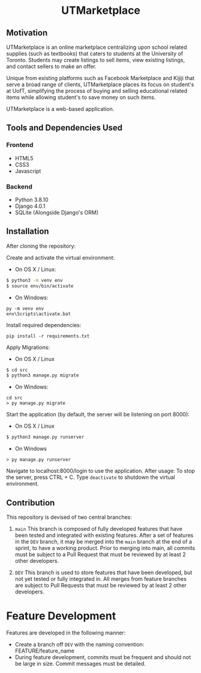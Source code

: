 <h1 align="center"> UTMarketplace </h1>

## Motivation
UTMarketplace is an online marketplace centralizing upon school related supplies (such as textbooks) that caters to students at the University of Toronto. Students may create listings
to sell items, view existing listings, and contact sellers to make an offer.

Unique from existing platforms such as Facebook Marketplace and Kijiji that serve a broad range of clients, UTMarketplace places its focus on student's at UofT, simplifying 
the process of buying and selling educational related items while allowing student's to save money on such items.

UTMarketplace is a web-based application.

## Tools and Dependencies Used
### Frontend
- HTML5
- CSS3
- Javascript

### Backend
- Python 3.8.10
- Django 4.0.1
- SQLite (Alongside Django's ORM)

## Installation
After cloning the repository:

Create and activate the virtual environment: 

* On OS X / Linux:
```bash 
$ python3 -m venv env
$ source env/bin/activate  
``` 

* On Windows:
```
py -m venv env
env\Scripts\activate.bat
```


Install required dependencies:
```
pip install -r requirements.txt
```

Apply Migrations:
* On OS X / Linux
```bash
$ cd src
$ python3 manage.py migrate
```
* On Windows:
```
cd src
> py manage.py migrate
```

Start the application (by default, the server will be listening on port 8000):
* On OS X / Linux
```bash
$ python3 manage.py runserver
```

* On Windows
```
> py manage.py runserver
```

Navigate to localhost:8000/login to use the application.
After usage:
To stop the server, press CTRL + C. Type ```deactivate``` to shutdown the virtual environment.

## Contribution
This repository is devised of two central branches:
1. ```main```
This branch is composed of fully developed features that have been tested and integrated with existing features. After a set of features in the ```DEV``` branch, it may be merged into the ```main``` branch at the end of a sprint, to have a working product. Prior to merging into main, all commits must be subject to a Pull Request that must be reviewed by at least 2 other developers.

2. ```DEV```
This branch is used to store features that have been developed, but not yet tested or fully integrated in. All merges from feature branches are subject to Pull Requests that must be reviewed by at least 2 other developers.

# Feature Development
Features are developed in the following manner:
* Create a branch off ```DEV``` with the naming convention: FEATURE/feature_name
* During feature development, commits must be frequent and should not be large in size. Commit messages must be detailed.

